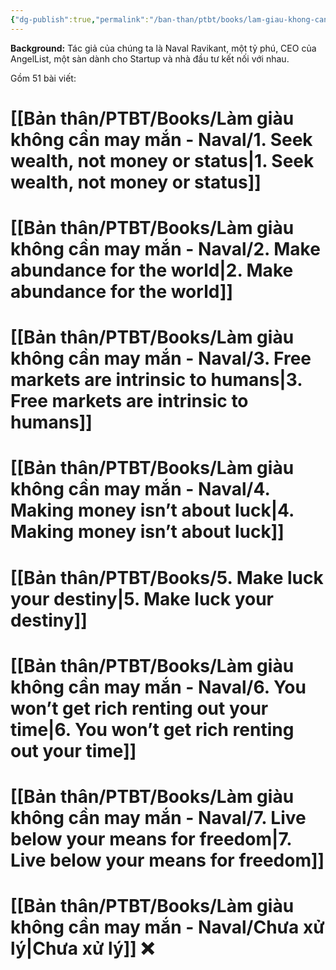 ```yaml
---
{"dg-publish":true,"permalink":"/ban-than/ptbt/books/lam-giau-khong-can-may-man-naval/lam-giau-khong-can-may-man/","dgPassFrontmatter":true}
---
```


**Background:** Tác giả của chúng ta là Naval Ravikant, một tỷ phú, CEO của AngelList, một sàn dành cho Startup và nhà đầu tư kết nối với nhau.

Gồm 51 bài viết:

# [[Bản thân/PTBT/Books/Làm giàu không cần may mắn - Naval/1. Seek wealth, not money or status\|1. Seek wealth, not money or status]]
# [[Bản thân/PTBT/Books/Làm giàu không cần may mắn - Naval/2. Make abundance for the world\|2. Make abundance for the world]]
# [[Bản thân/PTBT/Books/Làm giàu không cần may mắn - Naval/3. Free markets are intrinsic to humans\|3. Free markets are intrinsic to humans]]
# [[Bản thân/PTBT/Books/Làm giàu không cần may mắn - Naval/4. Making money isn’t about luck\|4. Making money isn’t about luck]]
# [[Bản thân/PTBT/Books/5. Make luck your destiny\|5. Make luck your destiny]]
# [[Bản thân/PTBT/Books/Làm giàu không cần may mắn - Naval/6. You won’t get rich renting out your time\|6. You won’t get rich renting out your time]]
# [[Bản thân/PTBT/Books/Làm giàu không cần may mắn - Naval/7. Live below your means for freedom\|7. Live below your means for freedom]]

# [[Bản thân/PTBT/Books/Làm giàu không cần may mắn - Naval/Chưa xử lý\|Chưa xử lý]] ❌
